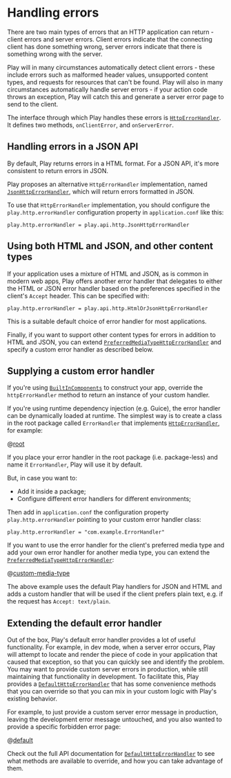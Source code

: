 <!--- Copyright (C) 2009-2018 Lightbend Inc. <https://www.lightbend.com> -->
# Handling errors

There are two main types of errors that an HTTP application can return - client errors and server errors.  Client errors indicate that the connecting client has done something wrong, server errors indicate that there is something wrong with the server.

Play will in many circumstances automatically detect client errors - these include errors such as malformed header values, unsupported content types, and requests for resources that can't be found.  Play will also in many circumstances automatically handle server errors - if your action code throws an exception, Play will catch this and generate a server error page to send to the client.

The interface through which Play handles these errors is [`HttpErrorHandler`](api/scala/play/api/http/HttpErrorHandler.html).  It defines two methods, `onClientError`, and `onServerError`.

## Handling errors in a JSON API

By default, Play returns errors in a HTML format.
For a JSON API, it's more consistent to return errors in JSON.

Play proposes an alternative `HttpErrorHandler` implementation, named [`JsonHttpErrorHandler`](api/scala/play/api/http/JsonHttpErrorHandler.html), which will return errors formatted in JSON.

To use that `HttpErrorHandler` implementation, you should configure the `play.http.errorHandler` configuration property in `application.conf` like this:

    play.http.errorHandler = play.api.http.JsonHttpErrorHandler

## Using both HTML and JSON, and other content types

If your application uses a mixture of HTML and JSON, as is common in modern web apps, Play offers another error handler that delegates to either the HTML or JSON error handler based on the preferences specified in the client's `Accept` header. This can be specified with:

    play.http.errorHandler = play.api.http.HtmlOrJsonHttpErrorHandler

This is a suitable default choice of error handler for most applications.

Finally, if you want to support other content types for errors in addition to HTML and JSON, you can extend [`PreferredMediaTypeHttpErrorHandler`](api/scala/play/api/http/PreferredMediaTypeHttpErrorHandler.html) and specify a custom error handler as described below.

## Supplying a custom error handler

If you're using [`BuiltInComponents`](api/scala/play/api/BuiltInComponents.html) to construct your app, override the `httpErrorHandler` method to return an instance of your custom handler.

If you're using runtime dependency injection (e.g. Guice), the error handler can be dynamically loaded at runtime. The simplest way is to create a class in the root package called `ErrorHandler` that implements [`HttpErrorHandler`](api/scala/play/api/http/HttpErrorHandler.html), for example:

@[root](code/ScalaErrorHandling.scala)

If you place your error handler in the root package (i.e. package-less) and name it `ErrorHandler`, Play will use it by default.

But, in case you want to:

- Add it inside a package;
- Configure different error handlers for different environments;

Then add in `application.conf` the configuration property `play.http.errorHandler` pointing to your custom error handler class:

    play.http.errorHandler = "com.example.ErrorHandler"

If you want to use the error handler for the client's preferred media type and add your own error handler for another media type, you can extend the [`PreferredMediaTypeHttpErrorHandler`](api/scala/play/api/http/PreferredMediaTypeHttpErrorHandler.html):

@[custom-media-type](code/ScalaErrorHandling.scala)

The above example uses the default Play handlers for JSON and HTML and adds a custom handler that will be used if the client prefers plain text, e.g. if the request has `Accept: text/plain`.

## Extending the default error handler

Out of the box, Play's default error handler provides a lot of useful functionality.  For example, in dev mode, when a server error occurs, Play will attempt to locate and render the piece of code in your application that caused that exception, so that you can quickly see and identify the problem.  You may want to provide custom server errors in production, while still maintaining that functionality in development.  To facilitate this, Play provides a [`DefaultHttpErrorHandler`](api/scala/play/api/http/DefaultHttpErrorHandler.html) that has some convenience methods that you can override so that you can mix in your custom logic with Play's existing behavior.

For example, to just provide a custom server error message in production, leaving the development error message untouched, and you also wanted to provide a specific forbidden error page:

@[default](code/ScalaErrorHandling.scala)

Check out the full API documentation for [`DefaultHttpErrorHandler`](api/scala/play/api/http/DefaultHttpErrorHandler.html) to see what methods are available to override, and how you can take advantage of them.
